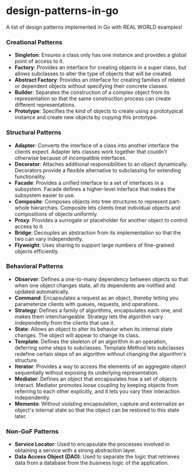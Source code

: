 # design-patterns-in-go

A list of design patterns implemented in Go with REAL WORLD examples!

### Creational Patterns

- **Singleton**: Ensures a class only has one instance and provides a global point of access to it.
- **Factory**: Provides an interface for creating objects in a super class, but allows subclasses to alter the type of objects that will be created.
- **Abstract Factory**: Provides an interface for creating families of related or dependent objects without specifying their concrete classes.
- **Builder**: Separates the construction of a complex object from its representation so that the same construction process can create different representations.
- **Prototype**: Specifies the kind of objects to create using a prototypical instance and create new objects by copying this prototype.

### Structural Patterns

- **Adapter**: Converts the interface of a class into another interface the clients expect. Adapter lets classes work together that couldn't otherwise because of incompatible interfaces.
- **Decorator**: Attaches additional responsibilities to an object dynamically. Decorators provide a flexible alternative to subclassing for extending functionality.
- **Facade**: Provides a unified interface to a set of interfaces in a subsystem. Facade defines a higher-level interface that makes the subsystem easier to use.
- **Composite**: Composes objects into tree structures to represent part-whole hierarchies. Composite lets clients treat individual objects and compositions of objects uniformly.
- **Proxy**: Provides a surrogate or placeholder for another object to control access to it.
- **Bridge**: Decouples an abstraction from its implementation so that the two can vary independently.
- **Flyweight**: Uses sharing to support large numbers of fine-grained objects efficiently.

### Behavioral Patterns

- **Observer**: Defines a one-to-many dependency between objects so that when one object changes state, all its dependents are notified and updated automatically.
- **Command**: Encapsulates a request as an object, thereby letting you parameterize clients with queues, requests, and operations.
- **Strategy**: Defines a family of algorithms, encapsulates each one, and makes them interchangeable. Strategy lets the algorithm vary independently from the clients that use it.
- **State**: Allows an object to alter its behavior when its internal state changes. The object will appear to change its class.
- **Template**: Defines the skeleton of an algorithm in an operation, deferring some steps to subclasses. Template Method lets subclasses redefine certain steps of an algorithm without changing the algorithm's structure.
- **Iterator**: Provides a way to access the elements of an aggregate object sequentially without exposing its underlying representation.
- **Mediator**: Defines an object that encapsulates how a set of objects interact. Mediator promotes loose coupling by keeping objects from referring to each other explicitly, and it lets you vary their interaction independently.
- **Memento**: Without violating encapsulation, capture and externalize an object's internal state so that the object can be restored to this state later.

### Non-GoF Patterns

- **Service Locator**: Used to encapsulate the processes involved in obtaining a service with a strong abstraction layer.
- **Data Access Object (DAO)**: Used to separate the logic that retrieves data from a database from the business logic of the application.
